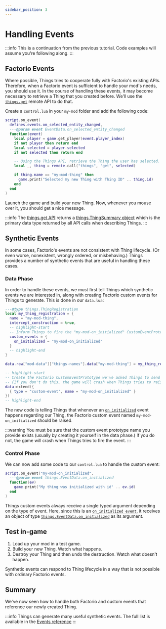 ```yaml
---
sidebar_position: 3
---
```


# Handling Events

:::info
This is a continuation from the previous tutorial. Code examples will assume you're following along.
:::

## Factorio Events

Where possible, Things tries to cooperate fully with Factorio's existing APIs. Therefore, when a Factorio event is sufficient to handle your mod's needs, you should use it. In the course of handling these events, it may become necessary to retrieve a Thing that you created before. We'll use the [`things.get`](../reference/remote-interface#get) remote API to do that.

Create a `control.lua` in your `my-mod` folder and add the following code:

```lua
script.on_event(
  defines.events.on_selected_entity_changed,
  ---@param event EventData.on_selected_entity_changed
  function(event)
    local player = game.get_player(event.player_index)
    if not player then return end
    local selected = player.selected
    if not selected then return end

    -- Using the Things API, retrieve the Thing the user has selected.
    local _, thing = remote.call("things", "get", selected)

    if thing.name == "my-mod-thing" then
      game.print("Selected my new Thing with Thing ID" .. thing.id)
    end
  end
)
```

Launch the game and build your new Thing. Now, whenever you mouse over it, you should get a nice message.

:::info
The [things.get API](../reference/remote-interface#get) returns a [things.ThingSummary object](../reference/types/#thingsthingsummary) which is the primary data type returned by all API calls when describing Things.
:::

## Synthetic Events

In some cases, Factorio's events are not consistent with Thing lifecycle. (Or even worse, nonexistent, wrongly ordered, or misbehaving.) Things provides a number of synthetic events that are useful in handling these cases.

### Data Phase

In order to handle these events, we must first tell Things which synthetic events we are interested in, along with creating Factorio custom events for Things to generate. This is done in our `data.lua`:

```lua
---@type things.ThingRegistration
local my_thing_registration = {
  name = "my-mod-thing",
  intercept_construction = true,
  -- highlight-start
  -- Inform Things to fire the "my-mod-on_initialized" CustomEventPrototype when on_initialized happens
  custom_events = {
    on_initialized = "my-mod-on_initialized"
  }
  -- highlight-end
}

data.raw["mod-data"]["things-names"].data["my-mod-thing"] = my_thing_registration

-- highlight-start
-- Create the Factorio CustomEventPrototype we've asked Things to send us.
-- (If you don't do this, the game will crash when Things tries to raise the event.)
data:extend({
  { type = "custom-event", name = "my-mod-on_initialized" }
})
-- highlight-end
```

The new code is telling Things that whenever an [`on_initialized`](../reference/events#on_initialized) event happens regarding our Thing, the Factorio custom event named `my-mod-on_initialized` should be raised.

:::warning
You must be sure that the custom event prototype name you provide exists (usually by creating it yourself in the data phase.) If you do not, the game will crash when Things tries to fire the event.
:::

### Control Phase

We can now add some code to our `control.lua` to handle the custom event:

```lua
script.on_event("my-mod-on_initialized",
  ---@param event things.EventData.on_initialized
  function(ev)
    game.print("My thing was initialized with id" .. ev.id)
  end
)
```

Things custom events always receive a single typed argument depending on the type of event. Here, since this is an [`on_initialized event`](../reference/events#on_initialized), it receives an object of type [`things.EventData.on_initialized`](../reference/events#on_initialized) as its argument.

## Test in-game

1) Load up your mod in a test game.
2) Build your new Thing. Watch what happens.
3) Destroy your Thing and then undo the destruction. Watch what doesn't happen.

Synthetic events can respond to Thing lifecycle in a way that is not possible with ordinary Factorio events.

## Summary

We've now seen how to handle both Factorio and custom events that reference our newly created Thing.

:::info
Things can generate many useful synthetic events. The full list is available in the [Events reference](../reference/events)
:::

